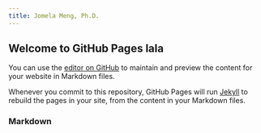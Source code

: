 ```yaml
---
title: Jomela Meng, Ph.D.
---
```


## Welcome to GitHub Pages lala

You can use the [editor on GitHub](https://github.com/jomelameng/jomelameng.github.io/edit/master/index.md) to maintain and preview the content for your website in Markdown files.

Whenever you commit to this repository, GitHub Pages will run [Jekyll](https://jekyllrb.com/) to rebuild the pages in your site, from the content in your Markdown files.

### Markdown
